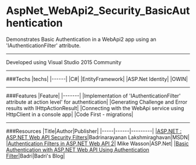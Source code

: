 # AspNet_WebApi2_Security_BasicAuthentication

Demonstrates Basic Authentication in a WebApi2 app using an 'IAuthenticationFilter' attribute.

---

Developed using Visual Studio 2015 Community

---

###Techs
|techs|
|------|
|C#|
|EntityFramework|
|ASP.Net Identity|
|OWIN|

---

###Features
|Feature|
|-------|
|Implementation of 'IAuthenticationFilter' attribute at action level' for authentication|
|Generating Challenge and Error results with IHttpActionResult|
|Connecting with the WebApi service using HttpClient in a console app|
|Code First - migrations|

---

###Resources
|Title|Author|Publisher|
|-----|------|---------|
|[ASP.NET : ASP.NET Web API Security Filters](https://msdn.microsoft.com/en-us/magazine/dn781361.aspx)|Badrinarayanan Lakshmiraghavan|MSDN|
|[Authentication Filters in ASP.NET Web API 2](http://www.asp.net/web-api/overview/security/authentication-filters)| Mike Wasson|ASP.Net|
|[Basic Authentication with ASP.NET Web API Using Authentication Filter](https://lbadri.wordpress.com/2014/02/13/basic-authentication-with-asp-net-web-api-using-authentication-filter/)|Badri|Badri's Blog|
